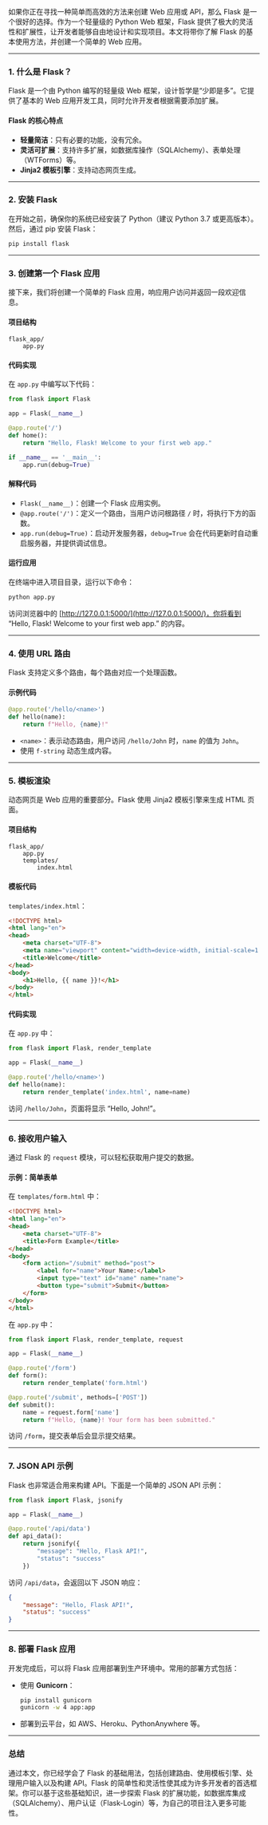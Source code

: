 
如果你正在寻找一种简单而高效的方法来创建 Web 应用或 API，那么 Flask 是一个很好的选择。作为一个轻量级的 Python Web 框架，Flask 提供了极大的灵活性和扩展性，让开发者能够自由地设计和实现项目。本文将带你了解 Flask 的基本使用方法，并创建一个简单的 Web 应用。

---

### **1. 什么是 Flask？**

Flask 是一个由 Python 编写的轻量级 Web 框架，设计哲学是“少即是多”。它提供了基本的 Web 应用开发工具，同时允许开发者根据需要添加扩展。

#### **Flask 的核心特点**
- **轻量简洁**：只有必要的功能，没有冗余。
- **灵活可扩展**：支持许多扩展，如数据库操作（SQLAlchemy）、表单处理（WTForms）等。
- **Jinja2 模板引擎**：支持动态网页生成。

---

### **2. 安装 Flask**

在开始之前，确保你的系统已经安装了 Python（建议 Python 3.7 或更高版本）。然后，通过 pip 安装 Flask：

```bash
pip install flask
```

---

### **3. 创建第一个 Flask 应用**

接下来，我们将创建一个简单的 Flask 应用，响应用户访问并返回一段欢迎信息。

#### **项目结构**
```
flask_app/
    app.py
```

#### **代码实现**

在 `app.py` 中编写以下代码：
```python
from flask import Flask

app = Flask(__name__)

@app.route('/')
def home():
    return "Hello, Flask! Welcome to your first web app."

if __name__ == '__main__':
    app.run(debug=True)
```

#### **解释代码**
- `Flask(__name__)`：创建一个 Flask 应用实例。
- `@app.route('/')`：定义一个路由，当用户访问根路径 `/` 时，将执行下方的函数。
- `app.run(debug=True)`：启动开发服务器，`debug=True` 会在代码更新时自动重启服务器，并提供调试信息。

#### **运行应用**
在终端中进入项目目录，运行以下命令：
```bash
python app.py
```

访问浏览器中的 [http://127.0.0.1:5000/](http://127.0.0.1:5000/)，你将看到 “Hello, Flask! Welcome to your first web app.” 的内容。

---

### **4. 使用 URL 路由**

Flask 支持定义多个路由，每个路由对应一个处理函数。

#### **示例代码**
```python
@app.route('/hello/<name>')
def hello(name):
    return f"Hello, {name}!"
```

- `<name>`：表示动态路由，用户访问 `/hello/John` 时，`name` 的值为 `John`。
- 使用 `f-string` 动态生成内容。

---

### **5. 模板渲染**

动态网页是 Web 应用的重要部分。Flask 使用 Jinja2 模板引擎来生成 HTML 页面。

#### **项目结构**
```
flask_app/
    app.py
    templates/
        index.html
```

#### **模板代码**
`templates/index.html`：
```html
<!DOCTYPE html>
<html lang="en">
<head>
    <meta charset="UTF-8">
    <meta name="viewport" content="width=device-width, initial-scale=1.0">
    <title>Welcome</title>
</head>
<body>
    <h1>Hello, {{ name }}!</h1>
</body>
</html>
```

#### **代码实现**
在 `app.py` 中：
```python
from flask import Flask, render_template

app = Flask(__name__)

@app.route('/hello/<name>')
def hello(name):
    return render_template('index.html', name=name)
```

访问 `/hello/John`，页面将显示 “Hello, John!”。

---

### **6. 接收用户输入**

通过 Flask 的 `request` 模块，可以轻松获取用户提交的数据。

#### **示例：简单表单**
在 `templates/form.html` 中：
```html
<!DOCTYPE html>
<html lang="en">
<head>
    <meta charset="UTF-8">
    <title>Form Example</title>
</head>
<body>
    <form action="/submit" method="post">
        <label for="name">Your Name:</label>
        <input type="text" id="name" name="name">
        <button type="submit">Submit</button>
    </form>
</body>
</html>
```

在 `app.py` 中：
```python
from flask import Flask, render_template, request

app = Flask(__name__)

@app.route('/form')
def form():
    return render_template('form.html')

@app.route('/submit', methods=['POST'])
def submit():
    name = request.form['name']
    return f"Hello, {name}! Your form has been submitted."
```

访问 `/form`，提交表单后会显示提交结果。

---

### **7. JSON API 示例**

Flask 也非常适合用来构建 API。下面是一个简单的 JSON API 示例：

```python
from flask import Flask, jsonify

app = Flask(__name__)

@app.route('/api/data')
def api_data():
    return jsonify({
        "message": "Hello, Flask API!",
        "status": "success"
    })
```

访问 `/api/data`，会返回以下 JSON 响应：
```json
{
    "message": "Hello, Flask API!",
    "status": "success"
}
```

---

### **8. 部署 Flask 应用**

开发完成后，可以将 Flask 应用部署到生产环境中。常用的部署方式包括：
- 使用 **Gunicorn**：
    ```bash
    pip install gunicorn
    gunicorn -w 4 app:app
    ```
- 部署到云平台，如 AWS、Heroku、PythonAnywhere 等。

---

### **总结**

通过本文，你已经学会了 Flask 的基础用法，包括创建路由、使用模板引擎、处理用户输入以及构建 API。Flask 的简单性和灵活性使其成为许多开发者的首选框架。你可以基于这些基础知识，进一步探索 Flask 的扩展功能，如数据库集成（SQLAlchemy）、用户认证（Flask-Login）等，为自己的项目注入更多可能性。
